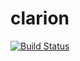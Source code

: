 # clarion

[![Build Status](https://travis-ci.org/Samtakoj/clarion.svg?branch=master)](https://travis-ci.org/Samtakoj/clarion)
